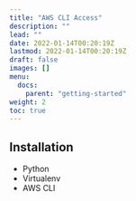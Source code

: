 ```yaml
---
title: "AWS CLI Access"
description: ""
lead: ""
date: 2022-01-14T00:20:19Z
lastmod: 2022-01-14T00:20:19Z
draft: false
images: []
menu: 
  docs:
    parent: "getting-started"
weight: 2
toc: true
---
```


## Installation

- Python
- Virtualenv
- AWS CLI